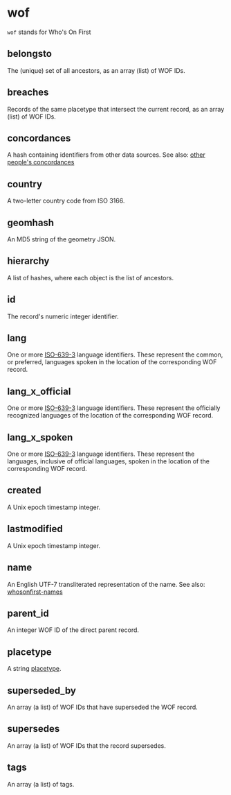 # wof

`wof` stands for Who's On First

## belongsto

The (unique) set of all ancestors, as an array (list) of WOF IDs.

## breaches

Records of the same placetype that intersect the current record, as an array (list) of WOF IDs.

## concordances

A hash containing identifiers from other data sources. See also: [other people's concordances](https://github.com/whosonfirst/tools-other-peoples-concordances)

## country

A two-letter country code from ISO 3166.

## geomhash

An MD5 string of the geometry JSON.

## hierarchy

A list of hashes, where each object is the list of ancestors.

## id

The record's numeric integer identifier.

## lang

One or more [ISO-639-3](http://www.i18nguy.com/unicode/language-identifiers.html) language identifiers. These represent the common, or preferred, languages spoken in the location of the corresponding WOF record.

## lang_x_official

One or more [ISO-639-3](http://www.i18nguy.com/unicode/language-identifiers.html) language identifiers. These represent the officially recognized languages of the location of the corresponding WOF record.

## lang_x_spoken

One or more [ISO-639-3](http://www.i18nguy.com/unicode/language-identifiers.html) language identifiers. These represent the languages, inclusive of official languages, spoken in the location of the corresponding WOF record.

## created

A Unix epoch timestamp integer.

## lastmodified

A Unix epoch timestamp integer.

## name

An English UTF-7 transliterated representation of the name. See also: [whosonfirst-names](https://github.com/whosonfirst/whosonfirst-names)

## parent_id

An integer WOF ID of the direct parent record.

## placetype

A string [placetype](https://github.com/whosonfirst/whosonfirst-placetypes).

## superseded_by

An array (a list) of WOF IDs that have superseded the WOF record.

## supersedes

An array (a list) of WOF IDs that the record supersedes.

## tags

An array (a list) of tags.
